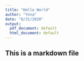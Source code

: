 ```yaml
---
title: "Hello World"
author: "Ynna"
date: "8/31/2020"
output:
  pdf_document: default
  html_document: default
---
```


## This is a markdown file
